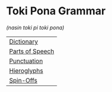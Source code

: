 # Toki Pona Grammar
*(nasin toki pi toki pona)*

| |
|:-|
| [Dictionary](ale-pi-nimi-mute.md) |
| [Parts of Speech](nimi.md) |
| [Punctuation](sitelen-pi-poka-nimi.md) |
| [Hieroglyphs](sitelen-pona.md) |
| [Spin-Offs](toki-sin.md) |

